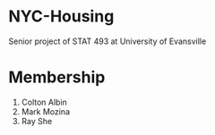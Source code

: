 # NYC-Housing

Senior project of STAT 493 at University of Evansville

# Membership
1. Colton Albin 
2. Mark Mozina
3. Ray She